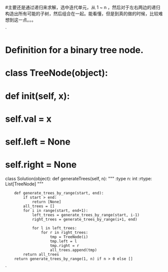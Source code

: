 #主要还是通过递归来求解，选中迭代单元，从 1 ~ n ，然后对于左右两边的递归构造出所有可能的子树，然后组合在一起。能看懂，但是到真的做的时候，比较难想到这一点。。。

`
# Definition for a binary tree node.
# class TreeNode(object):
#     def __init__(self, x):
#         self.val = x
#         self.left = None
#         self.right = None

class Solution(object):
    def generateTrees(self, n):
        """
        :type n: int
        :rtype: List[TreeNode]
        """
        
        def generate_trees_by_range(start, end):
            if start > end:
                return [None]
            all_trees = []
            for i in range(start, end+1):
                left_trees = generate_trees_by_range(start, i-1)
                right_trees = generate_trees_by_range(i+1, end)
                
                for l in left_trees:
                    for r in right_trees:
                        tmp = TreeNode(i)
                        tmp.left = l
                        tmp.right = r
                        all_trees.append(tmp)
            return all_trees
        return generate_trees_by_range(1, n) if n > 0 else []
`
